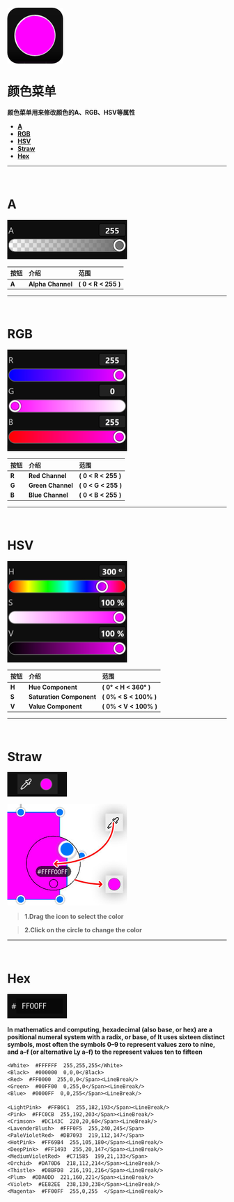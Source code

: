 ![Image](Images/AllMenus_ColorMenu.png)
# **颜色菜单**
**颜色菜单用来修改颜色的A、RGB、HSV等属性**
- [**A**](#A)
- [**RGB**](#RGB)
- [**HSV**](#HSV)
- [**Straw**](#Straw)
- [**Hex**](#Hex)


---
<br/>

# **A**
![Image](Images/AllMenus_ColorMenu_A.jpg)

|**按钮**|**介绍**|**范围**|
|:-|:-|:-|
|**A**|**Alpha Channel**|**( 0 < R < 255 )**|


---
<br/>

# **RGB**
![Image](Images/AllMenus_ColorMenu_RGB.jpg)

|**按钮**|**介绍**|**范围**|
|:-|:-|:-|
|**R**|**Red Channel**|**( 0 < R < 255 )**|
|**G**|**Green Channel**|**( 0 < G < 255 )**|
|**B**|**Blue Channel**|**( 0 < B < 255 )**|


---
<br/>

# **HSV**
![Image](Images/AllMenus_ColorMenu_HSV.jpg)

|**按钮**|**介绍**|**范围**|
|:-|:-|:-|
|**H**|**Hue Component**|**( 0° < H < 360° )**|
|**S**|**Saturation Component**|**( 0% < S < 100% )**|
|**V**|**Value Component**|**( 0% < V < 100% )**|


---
<br/>

# **Straw**
![Image](Images/AllMenus_ColorMenu_Straw.jpg)

![Image](Images/AllMenus_ColorMenu_Straw_Second.jpg)

> **1.Drag the icon to select the color**

> **2.Click on the circle to change the color**

---
<br/>

# **Hex**
![Image](Images/AllMenus_ColorMenu_Hex.jpg)

**In mathematics and computing, hexadecimal (also base, or hex) are a positional numeral system with a radix, or base, of It uses sixteen distinct symbols, most often the symbols 0–9 to represent values zero to nine, and a–f (or alternative Ly a–f) to the represent values ten to fifteen**


    <White>  #FFFFFF  255,255,255</White>
    <Black>  #000000  0,0,0</Black>    
    <Red>  #FF0000  255,0,0</Span><LineBreak/>
    <Green>  #00FF00  0,255,0</Span><LineBreak/>
    <Blue>  #0000FF  0,0,255</Span><LineBreak/>
                                                 
    <LightPink>  #FFB6C1  255,182,193</Span><LineBreak/>
    <Pink>  #FFC0CB  255,192,203</Span><LineBreak/>
    <Crimson>  #DC143C  220,20,60</Span><LineBreak/>
    <LavenderBlush>  #FFF0F5  255,240,245</Span>    
    <PaleVioletRed>  #DB7093  219,112,147</Span>    
    <HotPink>  #FF69B4  255,105,180</Span><LineBreak/>
    <DeepPink>  #FF1493  255,20,147</Span><LineBreak/>
    <MediumVioletRed>  #C71585  199,21,133</Span>    
    <Orchid>  #DA70D6  218,112,214</Span><LineBreak/>
    <Thistle>  #D8BFD8  216,191,216</Span><LineBreak/>
    <Plum>  #DDA0DD  221,160,221</Span><LineBreak/>
    <Violet>  #EE82EE  238,130,238</Span><LineBreak/>
    <Magenta>  #FF00FF  255,0,255  </Span><LineBreak/>